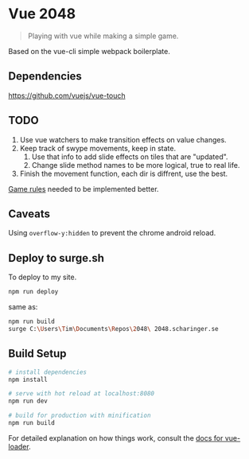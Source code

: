 # Vue 2048

> Playing with vue while making a simple game.

Based on the vue-cli simple webpack boilerplate.


## Dependencies

https://github.com/vuejs/vue-touch

## TODO
1. Use vue watchers to make transition effects on value changes.
1. Keep track of swype movements, keep in state.
    1. Use that info to add slide effects on tiles that are "updated". 
    1. Change slide method names to be more logical, true to real life.
1. Finish the movement function, each dir is diffrent, use the best. 

[Game rules](./src/readme.md) needed to be implemented better.

## Caveats

Using `overflow-y:hidden` to prevent the chrome android reload.

## Deploy to surge.sh

To deploy to my site.
``` bash
npm run deploy
```
same as:
``` bash
npm run build
surge C:\Users\Tim\Documents\Repos\2048\ 2048.scharinger.se
```

## Build Setup

``` bash
# install dependencies
npm install

# serve with hot reload at localhost:8080
npm run dev

# build for production with minification
npm run build
```

For detailed explanation on how things work, consult the [docs for vue-loader](http://vuejs.github.io/vue-loader).
